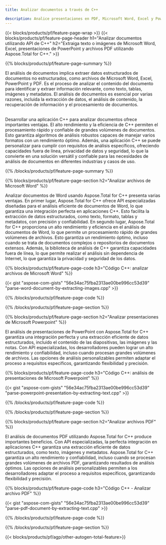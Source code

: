 ```yaml
---
title: Analizar documentos a través de C++ 

description: Analice presentaciones en PDF, Microsoft Word, Excel y PowerPoint a través de su aplicación C++. Código C++ listado para extraer texto o imágenes con facilidad.
---
```


{{< blocks/products/pf/feature-page-wrap >}}
{{< blocks/products/pf/feature-page-header h1="Analizar documentos utilizando API de C++" h2="Extraiga texto o imágenes de Microsoft Word, Excel, presentaciones de PowerPoint y archivos PDF utilizando Aspose.Total for C++." >}}

{{% blocks/products/pf/feature-page-summary %}}

El análisis de documentos implica extraer datos estructurados de documentos no estructurados, como archivos de Microsoft Word, Excel, PowerPoint y PDF. Es el proceso de analizar el contenido del documento para identificar y extraer información relevante, como texto, tablas, imágenes y metadatos. El análisis de documentos es esencial por varias razones, incluida la extracción de datos, el análisis de contenido, la recuperación de información y el procesamiento de documentos. <br /><br />

Desarrollar una aplicación C++ para analizar documentos ofrece importantes ventajas. El alto rendimiento y la eficiencia de C++ permiten el procesamiento rápido y confiable de grandes volúmenes de documentos. Esto garantiza algoritmos de análisis robustos capaces de manejar varios formatos con un rendimiento óptimo. Además, una aplicación C++ se puede personalizar para cumplir con requisitos de análisis específicos, ofreciendo capacidades fuera de línea, privacidad de datos y seguridad, lo que la convierte en una solución versátil y confiable para las necesidades de análisis de documentos en diferentes industrias y casos de uso.

{{% /blocks/products/pf/feature-page-summary  %}}

{{% blocks/products/pf/feature-page-section  h2="Analizar archivos de Microsoft Word" %}}

Analizar documentos de Word usando Aspose.Total for C++ presenta varias ventajas. En primer lugar, Aspose.Total for C++ ofrece API especializadas diseñadas para el análisis eficiente de documentos de Word, lo que garantiza una integración perfecta en aplicaciones C++. Esto facilita la extracción de datos estructurados, como texto, formato, tablas y metadatos, con precisión y confiabilidad. En segundo lugar, Aspose.Total for C++ proporciona un alto rendimiento y eficiencia en el análisis de documentos de Word, lo que permite un procesamiento rápido de grandes volúmenes de archivos. Esto garantiza un rendimiento óptimo, incluso cuando se trata de documentos complejos o repositorios de documentos extensos. Además, la biblioteca de análisis de C++ garantiza capacidades fuera de línea, lo que permite realizar el análisis sin dependencia de Internet, lo que garantiza la privacidad y seguridad de los datos. 

{{% blocks/products/pf/feature-page-code h3="Código C++: analizar archivos de Microsoft Word" %}}

{{< gist "aspose-com-gists" "56e34ac75fba2313ae00be996cc53d39" "parse-word-document-by-extracting-images.cpp" >}}

{{% /blocks/products/pf/feature-page-code  %}}

{{% /blocks/products/pf/feature-page-section %}}

{{% blocks/products/pf/feature-page-section  h2="Analizar presentaciones de Microsoft Powerpoint" %}}

El análisis de presentaciones de PowerPoint con Aspose.Total for C++ garantiza una integración perfecta y una extracción eficiente de datos estructurados, incluido el contenido de las diapositivas, las imágenes y las notas. Con API especializadas, los desarrolladores pueden lograr un alto rendimiento y confiabilidad, incluso cuando procesan grandes volúmenes de archivos. Las opciones de análisis personalizables permiten adaptar el proceso a requisitos específicos, garantizando flexibilidad y precisión.

{{% blocks/products/pf/feature-page-code h3="Código C++: análisis de presentaciones de Microsoft Powerpoint" %}}

{{< gist "aspose-com-gists" "56e34ac75fba2313ae00be996cc53d39" "parse-powerpoint-presentation-by-extracting-text.cpp" >}}

{{% /blocks/products/pf/feature-page-code  %}}

{{% /blocks/products/pf/feature-page-section %}}

{{% blocks/products/pf/feature-page-section  h2="Analizar archivos PDF" %}}

El análisis de documentos PDF utilizando Aspose.Total for C++ produce importantes beneficios. Con API especializadas, la perfecta integración en aplicaciones C++ garantiza una extracción eficiente de datos estructurados, como texto, imágenes y metadatos. Aspose.Total for C++ garantiza un alto rendimiento y confiabilidad, incluso cuando se procesan grandes volúmenes de archivos PDF, garantizando resultados de análisis óptimos. Las opciones de análisis personalizables permiten a los desarrolladores adaptar el proceso a requisitos específicos, garantizando flexibilidad y precisión. 

{{% blocks/products/pf/feature-page-code h3="Código C++ - Analizar archivo PDF" %}}

{{< gist "aspose-com-gists" "56e34ac75fba2313ae00be996cc53d39" "parse-pdf-document-by-extracting-text.cpp" >}}

{{% /blocks/products/pf/feature-page-code  %}}

{{% /blocks/products/pf/feature-page-section %}}

{{< blocks/products/pf/agp/other-autogen-total-feature>}}